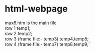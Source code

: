 # html-webpage


max6.htm is the main file <br />
row 1 temp1; <br />
row 2 temp2; <br />
row 3 (frame file:- temp3) temp4,temp5; <br />
row 4 (frame file:- temp7) temp8,temp9;`<br />
